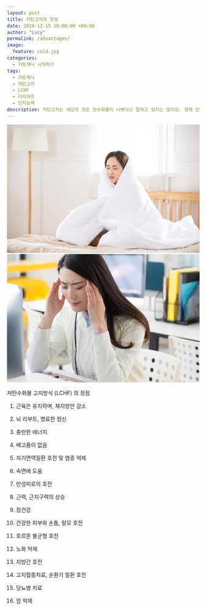```yaml
---
layout: post
title: 저탄고지의 장점
date: 2019-12-15 20:00:00 +09:00
author: "Lucy"
permalink: /advantages/
image:
  feature: cold.jpg
categories:
  - 키토제닉 시작하기
tags:
  - 키토제닉
  - 저탄고지
  - LCHF
  - 다이어트
  - 인지능력
description: 저탄고지는 세상의 모든 탄수화물이 나쁘다고 말하고 있지는 않아요. 정제 탄수화물은 먹지 않을 수록 좋다고 하는거죠. 탄수화물을 적게 섭취하는 대신 지방으로 나머지 칼로리를 채워주려고 하는거죠.  
---
```


![만성피로](/img/post/01/cold.jpg) ![두통](/img/post/01/headache.jpg)

저탄수화물 고지방식 (LCHF) 의 장점

1. 근육은 유지하며, 체지방만 감소

2. 뇌 리부트, 명료한 정신

3. 충만한 에너지

4. 배고픔이 없음

5. 자기면역질환 호전 및 염증 억제

6. 숙면에 도움

7. 만성피로의 호전

8. 근력, 근지구력의 상승

9. 장건강

10. 건강한 피부와 손톱, 탈모 호전

11. 호르몬 불균형 호전

12. 노화 억제

13. 지방간 호전

14. 고지혈증치료, 순환기 질환 호전

15. 당뇨병 치료

16. 암 억제